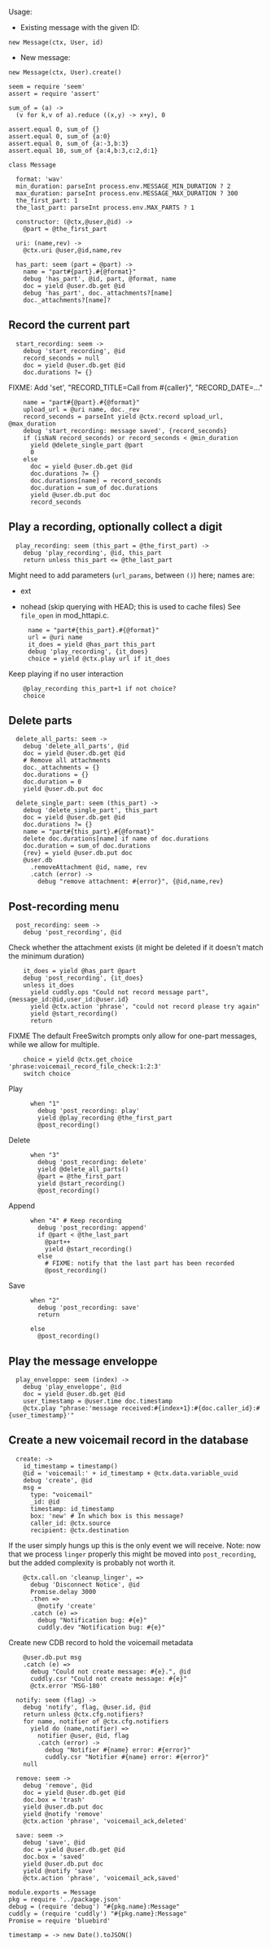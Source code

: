 Usage:

- Existing message with the given ID:

```
new Message(ctx, User, id)
```

- New message:

```
new Message(ctx, User).create()
```

    seem = require 'seem'
    assert = require 'assert'

    sum_of = (a) ->
      (v for k,v of a).reduce ((x,y) -> x+y), 0

    assert.equal 0, sum_of {}
    assert.equal 0, sum_of {a:0}
    assert.equal 0, sum_of {a:-3,b:3}
    assert.equal 10, sum_of {a:4,b:3,c:2,d:1}

    class Message

      format: 'wav'
      min_duration: parseInt process.env.MESSAGE_MIN_DURATION ? 2
      max_duration: parseInt process.env.MESSAGE_MAX_DURATION ? 300
      the_first_part: 1
      the_last_part: parseInt process.env.MAX_PARTS ? 1

      constructor: (@ctx,@user,@id) ->
        @part = @the_first_part

      uri: (name,rev) ->
        @ctx.uri @user,@id,name,rev

      has_part: seem (part = @part) ->
        name = "part#{part}.#{@format}"
        debug 'has_part', @id, part, @format, name
        doc = yield @user.db.get @id
        debug 'has_part', doc._attachments?[name]
        doc._attachments?[name]?

Record the current part
-----------------------

      start_recording: seem ->
        debug 'start_recording', @id
        record_seconds = null
        doc = yield @user.db.get @id
        doc.durations ?= {}

FIXME: Add 'set', "RECORD_TITLE=Call from #{caller}", "RECORD_DATE=..."

        name = "part#{@part}.#{@format}"
        upload_url = @uri name, doc._rev
        record_seconds = parseInt yield @ctx.record upload_url, @max_duration
        debug 'start_recording: message saved', {record_seconds}
        if (isNaN record_seconds) or record_seconds < @min_duration
          yield @delete_single_part @part
          0
        else
          doc = yield @user.db.get @id
          doc.durations ?= {}
          doc.durations[name] = record_seconds
          doc.duration = sum_of doc.durations
          yield @user.db.put doc
          record_seconds

Play a recording, optionally collect a digit
------------------------------------------------------------

      play_recording: seem (this_part = @the_first_part) ->
        debug 'play_recording', @id, this_part
        return unless this_part <= @the_last_part

Might need to add parameters (`url_params`, between `()`) here; names are:
- ext
- nohead (skip querying with HEAD; this is used to cache files)
See `file_open` in mod_httapi.c.

        name = "part#{this_part}.#{@format}"
        url = @uri name
        it_does = yield @has_part this_part
        debug 'play_recording', {it_does}
        choice = yield @ctx.play url if it_does

Keep playing if no user interaction

        @play_recording this_part+1 if not choice?
        choice

Delete parts
------------

      delete_all_parts: seem ->
        debug 'delete_all_parts', @id
        doc = yield @user.db.get @id
        # Remove all attachments
        doc._attachments = {}
        doc.durations = {}
        doc.duration = 0
        yield @user.db.put doc

      delete_single_part: seem (this_part) ->
        debug 'delete_single_part', this_part
        doc = yield @user.db.get @id
        doc.durations ?= {}
        name = "part#{this_part}.#{@format}"
        delete doc.durations[name] if name of doc.durations
        doc.duration = sum_of doc.durations
        {rev} = yield @user.db.put doc
        @user.db
          .removeAttachment @id, name, rev
          .catch (error) ->
            debug "remove attachment: #{error}", {@id,name,rev}

Post-recording menu
-------------------

      post_recording: seem ->
        debug 'post_recording', @id

Check whether the attachment exists (it might be deleted if it doesn't match the minimum duration)

        it_does = yield @has_part @part
        debug 'post_recording', {it_does}
        unless it_does
          yield cuddly.ops "Could not record message part", {message_id:@id,user_id:@user.id}
          yield @ctx.action 'phrase', "could not record please try again"
          yield @start_recording()
          return

FIXME The default FreeSwitch prompts only allow for one-part messages, while we allow for multiple.

        choice = yield @ctx.get_choice 'phrase:voicemail_record_file_check:1:2:3'
        switch choice

Play

          when "1"
            debug 'post_recording: play'
            yield @play_recording @the_first_part
            @post_recording()

Delete

          when "3"
            debug 'post_recording: delete'
            yield @delete_all_parts()
            @part = @the_first_part
            yield @start_recording()
            @post_recording()

Append

          when "4" # Keep recording
            debug 'post_recording: append'
            if @part < @the_last_part
              @part++
              yield @start_recording()
            else
              # FIXME: notify that the last part has been recorded
              @post_recording()

Save

          when "2"
            debug 'post_recording: save'
            return

          else
            @post_recording()

Play the message enveloppe
--------------------------

      play_enveloppe: seem (index) ->
        debug 'play_enveloppe', @id
        doc = yield @user.db.get @id
        user_timestamp = @user.time doc.timestamp
        @ctx.play "phrase:'message received:#{index+1}:#{doc.caller_id}:#{user_timestamp}'"

Create a new voicemail record in the database
---------------------------------------------

      create: ->
        id_timestamp = timestamp()
        @id = 'voicemail:' + id_timestamp + @ctx.data.variable_uuid
        debug 'create', @id
        msg =
          type: "voicemail"
          _id: @id
          timestamp: id_timestamp
          box: 'new' # In which box is this message?
          caller_id: @ctx.source
          recipient: @ctx.destination

If the user simply hungs up this is the only event we will receive.
Note: now that we process `linger` properly this might be moved into `post_recording`, but the added complexity is probably not worth it.

        @ctx.call.on 'cleanup_linger', =>
          debug 'Disconnect Notice', @id
          Promise.delay 3000
          .then =>
            @notify 'create'
          .catch (e) =>
            debug "Notification bug: #{e}"
            cuddly.dev "Notification bug: #{e}"

Create new CDB record to hold the voicemail metadata

        @user.db.put msg
        .catch (e) =>
          debug "Could not create message: #{e}.", @id
          cuddly.csr "Could not create message: #{e}"
          @ctx.error 'MSG-180'

      notify: seem (flag) ->
        debug 'notify', flag, @user.id, @id
        return unless @ctx.cfg.notifiers?
        for name, notifier of @ctx.cfg.notifiers
          yield do (name,notifier) =>
            notifier @user, @id, flag
            .catch (error) ->
              debug "Notifier #{name} error: #{error}"
              cuddly.csr "Notifier #{name} error: #{error}"
        null

      remove: seem ->
        debug 'remove', @id
        doc = yield @user.db.get @id
        doc.box = 'trash'
        yield @user.db.put doc
        yield @notify 'remove'
        @ctx.action 'phrase', 'voicemail_ack,deleted'

      save: seem ->
        debug 'save', @id
        doc = yield @user.db.get @id
        doc.box = 'saved'
        yield @user.db.put doc
        yield @notify 'save'
        @ctx.action 'phrase', 'voicemail_ack,saved'

    module.exports = Message
    pkg = require '../package.json'
    debug = (require 'debug') "#{pkg.name}:Message"
    cuddly = (require 'cuddly') "#{pkg.name}:Message"
    Promise = require 'bluebird'

    timestamp = -> new Date().toJSON()
